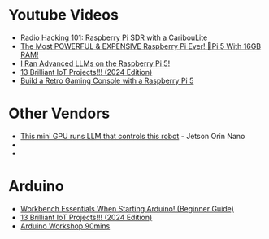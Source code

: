 # Youtube Videos
- [Radio Hacking 101: Raspberry Pi SDR with a CaribouLite](https://www.youtube.com/watch?v=Hz2WqhWmjZE)
- [The Most POWERFUL & EXPENSIVE Raspberry Pi Ever! 🤯Pi 5 With 16GB RAM!](https://www.youtube.com/watch?v=A157lEFoovc)
- [I Ran Advanced LLMs on the Raspberry Pi 5!](https://www.youtube.com/watch?v=Y2ldwg8xsgE)
- [13 Brilliant IoT Projects!!! (2024 Edition)](https://www.youtube.com/watch?v=WINVetH4ieg)
- [Build a Retro Gaming Console with a Raspberry Pi 5](https://www.youtube.com/watch?v=JhFpNAjtzBQ)

# Other Vendors
- [This mini GPU runs LLM that controls this robot](https://www.youtube.com/watch?v=0O8RHxpkcGc) - Jetson Orin Nano
- []()
- []()

# Arduino
- [Workbench Essentials When Starting Arduino! (Beginner Guide)](https://www.youtube.com/watch?v=kWFXAqv2ZKw)
- [13 Brilliant IoT Projects!!! (2024 Edition)](https://www.youtube.com/watch?v=WINVetH4ieg)
- [Arduino Workshop 90mins](https://www.youtube.com/watch?v=BLrHTHUjPuw)
